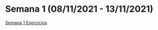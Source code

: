 # Semana 1 (08/11/2021 - 13/11/2021)

[Semana 1 Exercicios](https://docs.google.com/spreadsheets/d/1Yyn6Bh8ada2Gio_lTff1MNZjVxmnkO4a/edit?usp=sharing&ouid=106609377847431382883&rtpof=true&sd=true)